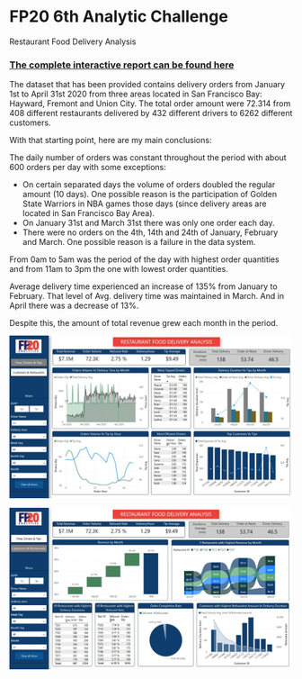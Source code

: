 # FP20 6th Analytic Challenge
Restaurant Food Delivery Analysis

### [The complete interactive report can be found here](https://app.powerbi.com/view?r=eyJrIjoiOTRkZTJjMDYtY2JiNC00MDUyLWJkYjQtYzA4YWY3M2FjMjU5IiwidCI6Ijk5YTVhNjM1LTY1OGEtNGFhMS04MGIxLTdiM2IwNzcxZTkxYiIsImMiOjl9)

The dataset that has been provided contains delivery orders from January 1st to April 31st 2020 from three areas located in San Francisco Bay: Hayward, Fremont and Union City.
The total order amount were 72.314 from 408 different restaurants delivered by 432 different drivers to 6262 different customers.

With that starting point, here are my main conclusions:

The daily number of orders was constant throughout the period with about 600 orders per day with some exceptions: 
- On certain separated days the volume of orders doubled the regular amount (10 days). One possible reason is the participation of Golden State Warriors in NBA games those days  (since delivery areas are located in San Francisco Bay Area).
- On January 31st and March 31st there was only one order each day.
- There were no orders on the 4th, 14th and 24th of January, February and March. One possible reason is a failure in the data system.

From 0am to 5am was the period of the day with highest order quantities and from 11am to 3pm the one with lowest order quantities.

Average delivery time experienced an increase of 135%  from January to February. That level of Avg. delivery time was maintained in March. And in April there was a decrease of 13%.

Despite this, the amount of total revenue grew each month in the period.

![page1](page1.jpg)

![page2](page2.jpg)
